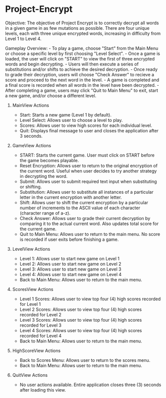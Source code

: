 # Project-Encrypt

Objective:
	The objective of Project Encrypt is to correctly decrypt all words in a given game in as few mutations as possible.
	There are four unique levels, each with three unique encrypted words, increasing in difficulty from Level 1 to Level 4.

Gameplay Overview:
	- To play a game, choose "Start" from the Main Menu or choose a specific level by first choosing "Level Select".
	- Once a game is loaded, the user will click on "START" to view the first of three encrypted words and begin decrypting.
	- Users will then execute a series of substitutions and/or shifts to achieve the desired decryption.
	- Once ready to grade their decryption, users will choose "Check Answer" to recieve a score and proceed to the next word in the level.
	- A game is completed and a final score is recorded when all words in the level have been decrypted. 
	- After completing a game, users may click "Quit to Main Menu" to exit, start a new game, and/or choose a different level.

1. 	MainView Actions
	- Start:			Starts a new game (Level 1 by default).
	- Level Select:	Allows user to choose a level to play.
	- Scores: 		Allows user to view high scores for each individual level.
	- Quit:			Displays final message to user and closes the application after 3 seconds.

2.	GameView Actions
	- START:				Starts the current game. User must click on START before the game becomes playable.
	- Reset Encryption:	Allows user to return to the original encryption of the current word. Useful when user decides to try another strategy in decrypting the word.
	- Submit:			Allows user to submit required text input when substituting or shifting.
	- Substitution:		Allows user to substitute all instances of a particular letter in the current encryption with another letter. 
	- Shift:				Allows user to shift the current encryption by a particular number of increments to the ASCII value of each character (character range of a-z).
	- Check Answer:		Allows user to grade their current decryption by comparing it to the actual current word. Also updates total score for the current game.
	- Quit to Main Menu:	Allows user to return to the main menu. No score is recorded if user exits before finishing a game.
	
3. 	LevelView Actions
	- Level 1:			Allows user to start new game on Level 1
	- Level 2:			Allows user to start new game on Level 2
	- Level 3:			Allows user to start new game on Level 3
	- Level 4: 			Allows user to start new game on Level 4
	- Back to Main Menu:	Allows user to return to the main menu.
	
4.	ScoresView Actions
	- Level 1 Scores: 	Allows user to view top four (4) high scores recorded for Level 1
	- Level 2 Scores: 	Allows user to view top four (4) high scores recorded for Level 2
	- Level 3 Scores: 	Allows user to view top four (4) high scores recorded for Level 3
	- Level 4 Scores: 	Allows user to view top four (4) high scores recorded for Level 4
	- Back to Main Menu:	Allows user to return to the main menu. 
	
5. 	HighScoreView Actions
	- Back to Scores Menu:	Allows user to return to the scores menu. 
	- Back to Main Menu:		Allows user to return to the main menu.
	
6. 	QuitView Actions
	- No user actions available. Entire application closes three (3) seconds after loading this view. 
	